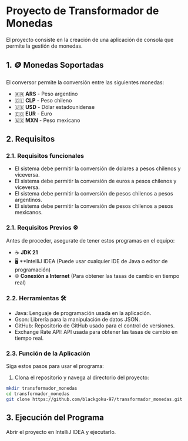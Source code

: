 # Proyecto de Transformador de Monedas

El proyecto consiste en la creación de una aplicación de consola que permite la gestión de monedas.

## 1. 🪙 **Monedas Soportadas**

El conversor permite la conversión entre las siguientes monedas:

- 🇦🇷 **ARS** - Peso argentino
- 🇨🇱 **CLP** - Peso chileno
- 🇺🇸 **USD** - Dólar estadounidense
- 🇪🇨 **EUR** - Euro
- 🇲🇽 **MXN** - Peso mexicano

## 2. Requisitos

### 2.1. Requisitos funcionales

* El sistema debe permitir la conversión de dolares a pesos chilenos y viceversa.
* El sistema debe permitir la conversión de euros a pesos chilenos y viceversa.
* El sistema debe permitir la conversión de pesos chilenos a pesos argentinos.
* El sistema debe permitir la conversión de pesos chilenos a pesos mexicanos.

### 2.1. Requisitos Previos ⚙️

Antes de proceder, asegurate de tener estos programas en el equipo:

- ☕ **JDK 21**
- 🖥️ **IntelliJ IDEA (Puede usar cualquier IDE de Java o editor de programación)
- 🌐 **Conexión a Internet** (Para obtener las tasas de cambio en tiempo real)

### 2.2. Herramientas 🛠️

* Java: Lenguaje de programación usada en la aplicación.
* Gson: Librería para la manipulación de datos JSON.
* GitHub: Repositorio de GitHub usado para el control de versiones.
* Exchange Rate API: API usada para obtener las tasas de cambio en tiempo real.

### 2.3. Función de la Aplicación

Siga estos pasos para usar el programa:

1. Clona el repositorio y navega al directorio del proyecto:

  ```bash
  mkdir transformador_monedas
  cd transformador_monedas
  git clone https://github.com/blackgoku-97/transformador_monedas.git 
   ```

## 3. Ejecución del Programa

Abrir el proyecto en IntelliJ IDEA y ejecutarlo.
